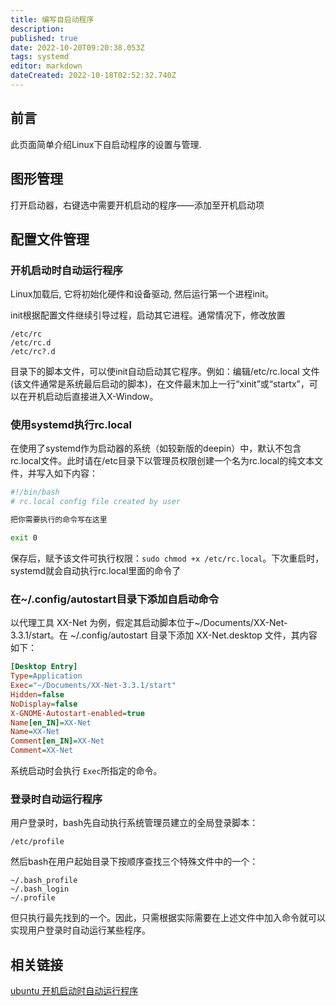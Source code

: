 ```yaml
---
title: 编写自启动程序
description: 
published: true
date: 2022-10-20T09:20:38.053Z
tags: systemd
editor: markdown
dateCreated: 2022-10-18T02:52:32.740Z
---
```


## 前言

此页面简单介绍Linux下自启动程序的设置与管理.

## 图形管理

打开启动器，右键选中需要开机启动的程序——添加至开机启动项

## 配置文件管理
### 开机启动时自动运行程序

Linux加载后, 它将初始化硬件和设备驱动, 然后运行第一个进程init。

init根据配置文件继续引导过程，启动其它进程。通常情况下，修改放置

```
/etc/rc
/etc/rc.d
/etc/rc?.d
```

目录下的脚本文件，可以使init自动启动其它程序。例如：编辑/etc/rc.local 文件(该文件通常是系统最后启动的脚本)，在文件最末加上一行“xinit”或“startx”，可以在开机启动后直接进入X-Window。

### 使用systemd执行rc.local

在使用了systemd作为启动器的系统（如较新版的deepin）中，默认不包含rc.local文件。此时请在/etc目录下以管理员权限创建一个名为rc.local的纯文本文件，并写入如下内容：

```bash
#!/bin/bash
# rc.local config file created by user

把你需要执行的命令写在这里

exit 0
```

保存后，赋予该文件可执行权限：`sudo chmod +x /etc/rc.local`。下次重启时，systemd就会自动执行rc.local里面的命令了

### 在~/.config/autostart目录下添加自启动命令

以代理工具 XX-Net 为例，假定其启动脚本位于~/Documents/XX-Net-3.3.1/start。在 ~/.config/autostart 目录下添加 XX-Net.desktop 文件，其内容如下：

```ini
[Desktop Entry]
Type=Application
Exec="~/Documents/XX-Net-3.3.1/start"
Hidden=false
NoDisplay=false
X-GNOME-Autostart-enabled=true
Name[en_IN]=XX-Net
Name=XX-Net
Comment[en_IN]=XX-Net
Comment=XX-Net
```

系统启动时会执行 `Exec`所指定的命令。

### 登录时自动运行程序

用户登录时，bash先自动执行系统管理员建立的全局登录脚本：

```
/etc/profile
```

然后bash在用户起始目录下按顺序查找三个特殊文件中的一个：

```
~/.bash_profile
~/.bash_login
~/.profile
```

但只执行最先找到的一个。因此，只需根据实际需要在上述文件中加入命令就可以实现用户登录时自动运行某些程序。

## 相关链接
[ubuntu 开机启动时自动运行程序](http://m.oschina.net/blog/38766)